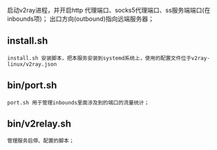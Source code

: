 >
启动v2ray进程，并开启http 代理端口、socks5代理端口、ss服务端端口(在inbounds项)；
出口方向(outbound)指向远端服务器；

## install.sh
    install.sh 安装脚本，把本服务安装到systemd系统上，使用的配置文件位于v2ray-linux/v2ray.json


## bin/port.sh
    port.sh 用于管理inbounds里面涉及到的端口的流量统计；

## bin/v2relay.sh
    管理服务启停、配置的脚本；

